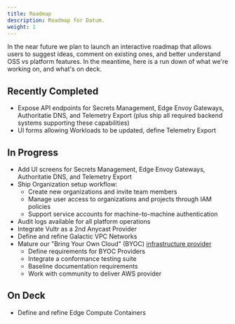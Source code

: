 ```yaml
---
title: Roadmap
description: Roadmap for Datum.
weight: 1
---
```


In the near future we plan to launch an interactive roadmap that allows users to
suggest ideas, comment on existing ones, and better understand OSS vs platform
features. In the meantime, here is a run down of what we're working on, and
what's on deck.

## Recently Completed
- Expose API endpoints for Secrets Management, Edge Envoy Gateways,
  Authoritatie DNS, and Telemetry Export (plus ship all required backend systems
  supporting these capabilities)
- UI forms allowing Workloads to be updated, define Telemetry Export

## In Progress

- Add UI screens for Secrets Management, Edge Envoy Gateways, Authoritatie DNS, and Telemetry Export
- Ship Organization setup workflow:
  - Create new organizations and invite team members
  - Manage user access to organizations and projects through IAM policies
  - Support service accounts for machine-to-machine authentication
- Audit logs available for all platform operations
- Integrate Vultr as a 2nd Anycast Provider
- Define and refine Galactic VPC Networks
- Mature our "Bring Your Own Cloud" (BYOC) [infrastructure provider](https://link.datum.net/gcp-provider)
  - Define requirements for BYOC Providers
  - Integrate a conformance testing suite
  - Baseline documentation requirements
  - Work with community to deliver AWS provider

## On Deck
- Define and refine Edge Compute Containers

